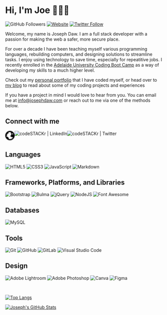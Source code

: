 # Hi, I'm Joe 👨🏼‍💻
![GitHub Followers](https://img.shields.io/github/followers/josephdaw?label=Followers&style=for-the-badge&logo=github)
[![Website](https://img.shields.io/website?label=josephdaw.com&style=for-the-badge&url=http%3A%2F%2Fjosephdaw.com)](http://josephdaw.com)
[![Twitter Follow](https://img.shields.io/twitter/follow/Joseph_Daw?color=1DA1F2&logo=twitter&style=for-the-badge)](https://twitter.com/intent/follow?original_referer=https%3A%2F%2Fgithub.com%2Fjosephdaw&screen_name=Joseph_Daw)

Welcome, my name is Joseph Daw. I am a full stack developer with a passion for making the web a safer, more secure place.

For over a decade I have been teaching myself various programming languages, rebuilding computers, and designing solutions to streamline tasks. 
I enjoy using technology to save time, especially for repeatitive jobs. I recently enrolled in the [Adelaide University Coding Boot Camp](https://bootcamps.adelaide.edu.au) as a way of developing my skills to a much higher level.

Check out my [personal portfolio](https://josephdaw.github.io/) that I have coded myself, or head over to [my blog](http://josephdaw.com/blog/) to read about some of my coding projects and experiences

If you have a project in mind I would love to hear from you. You can email me at [info@josephdaw.com](mailto:info@josephdaw.com) or reach out to me via one of the methods below.


## Connect with me

[<img align="left" alt="josephdaw.com" height="30px" src="https://raw.githubusercontent.com/iconic/open-iconic/master/svg/globe.svg" />][website]
[<img align="left" alt="codeSTACKr | LinkedIn" height="30px" src="https://cdn.jsdelivr.net/npm/simple-icons@v3/icons/linkedin.svg" />][linkedin]
[<img align="left" alt="codeSTACKr | Twitter" height="30px" src="https://cdn.jsdelivr.net/npm/simple-icons@v3/icons/twitter.svg" />][twitter]
<!-- [<img align="left" alt="josephdaw | YouTube" height="30px" src="https://cdn.jsdelivr.net/npm/simple-icons@v3/icons/youtube.svg" />][youtube] -->

<br /><br />

## Languages

![HTML5](https://img.shields.io/badge/html5-%23E34F26.svg?style=for-the-badge&logo=html5&logoColor=white)
![CSS3](https://img.shields.io/badge/css3-%231572B6.svg?style=for-the-badge&logo=css3&logoColor=white)
![JavaScript](https://img.shields.io/badge/javascript-%23323330.svg?style=for-the-badge&logo=javascript&logoColor=%23F7DF1E)
![Markdown](https://img.shields.io/badge/markdown-%23000000.svg?style=for-the-badge&logo=markdown&logoColor=white)

## Frameworks, Platforms, and Libraries
![Bootstrap](https://img.shields.io/badge/bootstrap-%23563D7C.svg?style=for-the-badge&logo=bootstrap&logoColor=white)
![Bulma](https://img.shields.io/badge/bulma-01d1b2.svg?style=for-the-badge&logo=bulma&logoColor=white)
![jQuery](https://img.shields.io/badge/jquery-%230769AD.svg?style=for-the-badge&logo=jquery&logoColor=white)
![NodeJS](https://img.shields.io/badge/node.js-6DA55F?style=for-the-badge&logo=node.js&logoColor=white)
![Font Awesome](https://img.shields.io/badge/font%20awesome-339AF0.svg?style=for-the-badge&logo=font%20awesome&logoColor=white)

## Databases
![MySQL](https://img.shields.io/badge/mysql-4479A1.svg?style=for-the-badge&logo=mysql&logoColor=white)

## Tools
![Git](https://img.shields.io/badge/git-%23F05033.svg?style=for-the-badge&logo=git&logoColor=white)
![GitHub](https://img.shields.io/badge/github-%23121011.svg?style=for-the-badge&logo=github&logoColor=white)
![GitLab](https://img.shields.io/badge/gitlab-%23181717.svg?style=for-the-badge&logo=gitlab&logoColor=white)
![Visual Studio Code](https://img.shields.io/badge/Visual%20Studio%20Code-0078d7.svg?style=for-the-badge&logo=visual-studio-code&logoColor=white)

## Design
![Adobe Lightroom](https://img.shields.io/badge/Lightroom-31A8FF.svg?style=for-the-badge&logo=Adobe%20Lightroom&logoColor=white)
![Adobe Photoshop](https://img.shields.io/badge/photoshop-%2331A8FF.svg?style=for-the-badge&logo=adobephotoshop&logoColor=white)
![Canva](https://img.shields.io/badge/Canva-00C4CC.svg?style=for-the-badge&logo=Canva&logoColor=white)
![Figma](https://img.shields.io/badge/figma-%23F24E1E.svg?style=for-the-badge&logo=figma&logoColor=white)

<br/>

<!--- top coding languages --->
[![Top Langs](https://github-readme-stats.vercel.app/api/top-langs/?username=josephdaw&layout=compact)](https://github.com/anuraghazra/github-readme-stats)

<!-- github activity -->
[![Joseph's GitHub Stats](https://github-readme-stats.vercel.app/api?username=josephdaw&hide=stars&show_icons=true&hide_rank=true)](https://github.com/anuraghazra/github-readme-stats)


<!-- link references -->
[website]: https://josephdaw.github.io/
[twitter]: https://twitter.com/Joseph_Daw
[linkedin]: https://www.linkedin.com/in/joseph-daw/
[youtube]: https://www.youtube.com/channel/UCmaD2xcrGr8JReGL7BzQs5g

<!-- credits -->
<!-- https://github.com/Ileriayo/markdown-badges -->
<!-- https://github.com/anuraghazra/github-readme-stats -->


<!-- [<img align="left" alt="Git" height="30px" src="https://raw.githubusercontent.com/github/explore/80688e429a7d4ef2fca1e82350fe8e3517d3494d/topics/git/git.png" />][website]
[<img align="left" alt="GitHub" height="30px" src="https://raw.githubusercontent.com/github/explore/78df643247d429f6cc873026c0622819ad797942/topics/github/github.png" />][website]
[<img align="left" alt="Terminal" height="30px" src="https://raw.githubusercontent.com/github/explore/80688e429a7d4ef2fca1e82350fe8e3517d3494d/topics/terminal/terminal.png" />][website]
[<img align="left" alt="Visual Studio Code" height="30px" src="https://raw.githubusercontent.com/github/explore/80688e429a7d4ef2fca1e82350fe8e3517d3494d/topics/visual-studio-code/visual-studio-code.png" />][website] -->
<!-- [<img align="left" alt="HTML5" height="30px" src="https://raw.githubusercontent.com/github/explore/80688e429a7d4ef2fca1e82350fe8e3517d3494d/topics/html/html.png" />][website]
[<img align="left" alt="CSS3" height="30px" src="https://raw.githubusercontent.com/github/explore/80688e429a7d4ef2fca1e82350fe8e3517d3494d/topics/css/css.png" />][website]
[<img align="left" alt="JavaScript" height="30px" src="https://raw.githubusercontent.com/github/explore/80688e429a7d4ef2fca1e82350fe8e3517d3494d/topics/javascript/javascript.png" />][website]
[<img align="left" alt="jQuery" height="30px" src="https://raw.githubusercontent.com/github/explore/80688e429a7d4ef2fca1e82350fe8e3517d3494d/topics/jquery/jquery.png" />][website]
[<img align="left" alt="MySQL" height="30px" src="https://raw.githubusercontent.com/github/explore/80688e429a7d4ef2fca1e82350fe8e3517d3494d/topics/mysql/mysql.png" />][website] -->

<!-- [<img align="left" alt="Sass" height="30px" src="https://raw.githubusercontent.com/github/explore/80688e429a7d4ef2fca1e82350fe8e3517d3494d/topics/sass/sass.png" />][website] -->
<!-- [<img align="left" alt="React" height="30px" src="https://raw.githubusercontent.com/github/explore/80688e429a7d4ef2fca1e82350fe8e3517d3494d/topics/react/react.png" />][website] -->
<!-- [<img align="left" alt="Gatsby" height="30px" src="https://raw.githubusercontent.com/github/explore/e94815998e4e0713912fed477a1f346ec04c3da2/topics/gatsby/gatsby.png" />][website]
[<img align="left" alt="GraphQL" height="30px" src="https://raw.githubusercontent.com/github/explore/80688e429a7d4ef2fca1e82350fe8e3517d3494d/topics/graphql/graphql.png" />][website]
[<img align="left" alt="Node.js" height="30px" src="https://raw.githubusercontent.com/github/explore/80688e429a7d4ef2fca1e82350fe8e3517d3494d/topics/nodejs/nodejs.png" />][website]
[<img align="left" alt="Deno" height="30px" src="https://raw.githubusercontent.com/github/explore/361e2821e2dea67711cde99c9c40ed357061cf27/topics/deno/deno.png" />][website]
[<img align="left" alt="SQL" height="30px" src="https://raw.githubusercontent.com/github/explore/80688e429a7d4ef2fca1e82350fe8e3517d3494d/topics/sql/sql.png" />][website]
[<img align="left" alt="MongoDB" height="30px" src="https://raw.githubusercontent.com/github/explore/80688e429a7d4ef2fca1e82350fe8e3517d3494d/topics/mongodb/mongodb.png" />][website] -->

